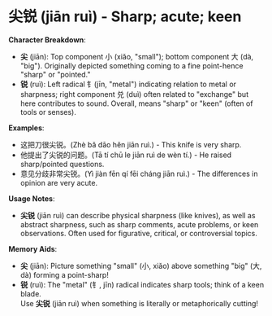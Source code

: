 # **尖锐 (jiān ruì) - Sharp; acute; keen**

**Character Breakdown**:  
- **尖** (jiān): Top component 小 (xiǎo, "small"); bottom component 大 (dà, "big"). Originally depicted something coming to a fine point-hence "sharp" or "pointed."  
- **锐** (ruì): Left radical 钅(jīn, "metal") indicating relation to metal or sharpness; right component 兑 (duì) often related to "exchange" but here contributes to sound. Overall, means "sharp" or "keen" (often of tools or senses).

**Examples**:  
- 这把刀很尖锐。(Zhè bǎ dāo hěn jiān ruì.) - This knife is very sharp.  
- 他提出了尖锐的问题。(Tā tí chū le jiān ruì de wèn tí.) - He raised sharp/pointed questions.  
- 意见分歧非常尖锐。(Yì jiàn fēn qí fēi cháng jiān ruì.) - The differences in opinion are very acute.

**Usage Notes**:  
- **尖锐** (jiān ruì) can describe physical sharpness (like knives), as well as abstract sharpness, such as sharp comments, acute problems, or keen observations. Often used for figurative, critical, or controversial topics.

**Memory Aids**:  
- **尖** (jiān): Picture something "small" (小, xiǎo) above something "big" (大, dà) forming a point-sharp!  
- **锐** (ruì): The "metal" (钅, jīn) radical indicates sharp tools; think of a keen blade.  
Use **尖锐** (jiān ruì) when something is literally or metaphorically cutting!